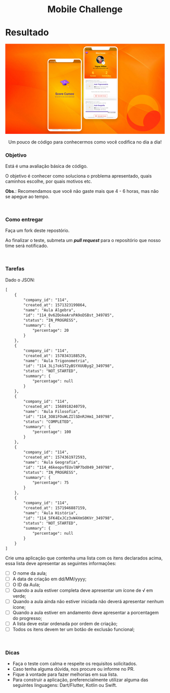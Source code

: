 <h1 align="center">Mobile Challenge</h1>


<h1>Resultado</h1>
<p>
    <img src="screenshot/image.png"/>
</p>

<p align="center">Um pouco de código para conhecermos como você codifica no dia a dia!</p>

<h3>Objetivo</h3>

Está é uma avaliação básica de código.

O objetivo é conhecer como soluciona o problema apresentado, quais caminhos escolhe, por quais motivos etc.

<b>Obs</b>.: Recomendamos que você não gaste mais que 4 - 6 horas, mas não se apegue ao tempo.

<br>
<h3>Como entregar</h3>

Faça um fork deste repostório.

Ao finalizar o teste, submeta um <b><i>pull request</b></i> para o repositório que nosso time será notificado.

<br>
<h3>Tarefas</h3>

Dado o JSON:

````
[
    {
        "company_id": "114",
        "created_at": 1571323199864,
        "name": "Aula Álgebra",
        "id": "114_0v62DokeArxPA9oDSBst_349785",
        "status": "IN_PROGRESS",
        "summary": {
            "percentage": 20
        }
    },
    {
        "company_id": "114",
        "created_at": 1578343188529,
        "name": "Aula Trigonometria",
        "id": "114_3Lj7okST2yBSYXUUByg2_349798",
        "status": "NOT_STARTED",
        "summary": {
            "percentage": null
        }
    },
    {
        "company_id": "114",
        "created_at": 1568918240759,
        "name": "Aula Filosofia",
        "id": "114_3O81FOuWLZIlSDnRJHm1_349798",
        "status": "COMPLETED",
        "summary": {
            "percentage": 100
        }
    },
    {
        "company_id": "114",
        "created_at": 1574361972593,
        "name": "Aula Geografia",
        "id": "114_46keopvfEUvlNP7bd049_349798",
        "status": "IN_PROGRESS",
        "summary": {
            "percentage": 75
        }
    },
    {
        "company_id": "114",
        "created_at": 1571946887159,
        "name": "Aula História",
        "id": "114_5FK4ExJCz3vW4XmS0KVr_349798",
        "status": "NOT_STARTED",
        "summary": {
            "percentage": null
        }
    }
]
````
Crie uma aplicação que contenha uma lista com os itens declarados acima, essa lista deve apresentar as seguintes informações:

- [ ] O nome da aula;
- [ ] A data de criação em dd/MM/yyyy;
- [ ] O ID da Aula;
- [ ] Quando a aula estiver completa deve apresentar um ícone de √ em verde;
- [ ] Quando a aula ainda não estiver iniciada não deverá apresentar nenhum ícone;
- [ ] Quando a aula estiver em andamento deve apresentar a porcentagem do progresso;
- [ ] A lista deve estar ordenada por ordem de criação;
- [ ] Todos os itens devem ter um botão de exclusão funcional;

<br>
<h3>Dicas</h3>

- Faça o teste com calma e respeite os requisitos solicitados.
- Caso tenha alguma dúvida, nos procure ou informe no PR.
- Fique à vontade para fazer melhorias em sua lista.
- Para construir a aplicação, preferencialmente utilizar alguma das seguintes linguagens: Dart/Flutter, Kotlin ou Swift.


